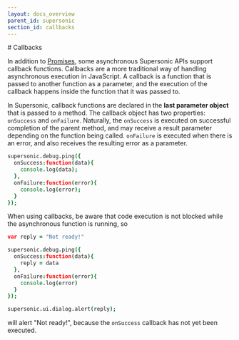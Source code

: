 ```yaml
---
layout: docs_overview
parent_id: supersonic
section_id: callbacks
---
```


<section class="docs-section" id="callbacks">
# Callbacks

In addition to [Promises][promises-guide], some asynchronous Supersonic APIs support callback functions. Callbacks are a more traditional way of handling asynchronous execution in JavaScript. A callback is a function that is passed to another function as a parameter, and the execution of the callback happens inside the function that it was passed to.

In Supersonic, callback functions are declared in the __last parameter object__ that is passed to a method. The callback object has two properties: `onSuccess` and `onFailure`. Naturally, the `onSuccess` is executed on successful completion of the parent method, and may receive a result parameter depending on the function being called. `onFailure` is executed when there is an error, and also receives the resulting error as a parameter.

```coffeescript
supersonic.debug.ping({
  onSuccess:function(data){
    console.log(data);
  },
  onFailure:function(error){
    console.log(error);
  }
});
```

When using callbacks, be aware that code execution is not blocked while the asynchronous function is running, so

```coffeescript
var reply = "Not ready!"

supersonic.debug.ping({
  onSuccess:function(data){
    reply = data
  },
  onFailure:function(error){
    console.log(error)
  }
});

supersonic.ui.dialog.alert(reply);
```

will alert "Not ready!", because the `onSuccess` callback has not yet been executed.

</section>

[promises-guide]: /supersonic/guides/technical-concepts/promises